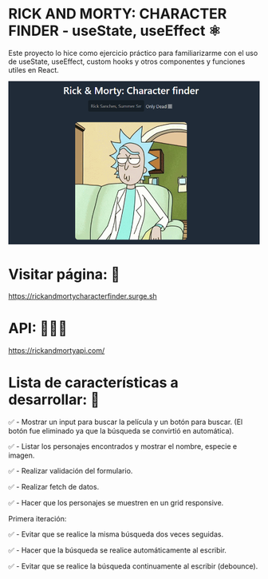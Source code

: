 # RICK AND MORTY: CHARACTER FINDER - useState, useEffect ⚛️
Este proyecto lo hice como ejercicio práctico para familiarizarme con el uso de useState, useEffect, custom hooks y otros componentes y funciones utiles en React.

![Alt text](image.png)

# Visitar página: 👀
https://rickandmortycharacterfinder.surge.sh

# API: 👨🏻‍💻
https://rickandmortyapi.com/

# Lista de características a desarrollar: 📝

✅ - Mostrar un input para buscar la película y un botón para buscar. (El botón fue eliminado ya que la búsqueda se convirtió en automática).

✅ - Listar los personajes encontrados y mostrar el nombre, especie e imagen.

✅ - Realizar validación del formulario.

✅ - Realizar fetch de datos.

✅ - Hacer que los personajes se muestren en un grid responsive.

Primera iteración:

✅ - Evitar que se realice la misma búsqueda dos veces seguidas.

✅ - Hacer que la búsqueda se realice automáticamente al escribir.

✅ - Evitar que se realice la búsqueda continuamente al escribir (debounce).
